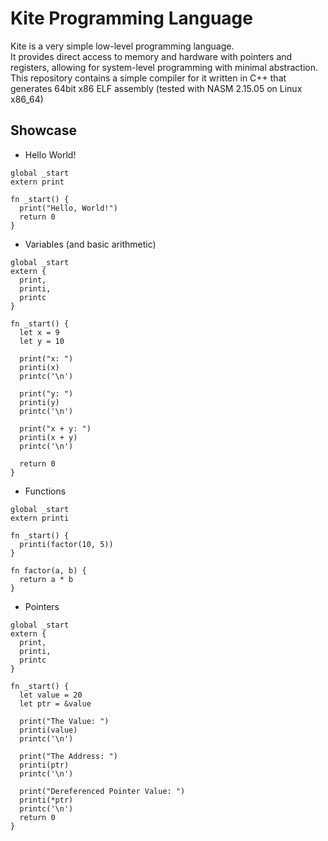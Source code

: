 # Kite Programming Language
Kite is a very simple low-level programming language.\
It provides direct access to memory and hardware with pointers and registers, allowing for system-level programming with minimal abstraction.\
This repository contains a simple compiler for it written in C++ that generates 64bit x86 ELF assembly (tested with NASM 2.15.05 on Linux x86_64)

## Showcase
- Hello World!
```
global _start
extern print

fn _start() {
  print("Hello, World!")
  return 0
}
```
- Variables (and basic arithmetic)
```
global _start
extern {
  print,
  printi,
  printc
}

fn _start() {
  let x = 9
  let y = 10

  print("x: ")
  printi(x)
  printc('\n')

  print("y: ")
  printi(y)
  printc('\n')

  print("x + y: ")
  printi(x + y)
  printc('\n')

  return 0
}
```
- Functions
```
global _start
extern printi

fn _start() {
  printi(factor(10, 5))
}

fn factor(a, b) {
  return a * b
}
```
- Pointers
```
global _start
extern {
  print,
  printi,
  printc
}

fn _start() {
  let value = 20
  let ptr = &value

  print("The Value: ")
  printi(value)
  printc('\n')

  print("The Address: ")
  printi(ptr)
  printc('\n')

  print("Dereferenced Pointer Value: ")
  printi(*ptr)
  printc('\n')
  return 0
}
```
